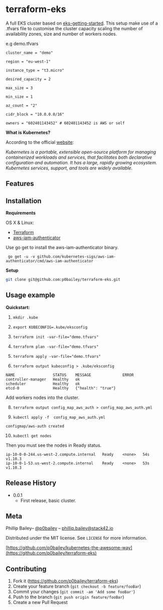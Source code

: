 # terraform-eks


A full EKS cluster based on [eks-getting-started](https://www.terraform.io/docs/providers/aws/guides/eks-getting-started.html). This setup make use of a .tfvars file to customise the cluster capacity scaling the number of availability zones, size and number of workers nodes.


e.g demo.tfvars

```
cluster_name = "demo"

region = "eu-west-1"

instance_type = "t3.micro"

desired_capacity = 2

max_size = 3

min_size = 1

az_count = "2"

cidr_block = "10.0.0.0/16"

owners = "602401143452" # 602401143452 is AWS or self

```  

**What is Kubernetes?**

According to the official [website](https://kubernetes.io/docs/concepts/overview/what-is-kubernetes/):

_Kubernetes is a portable, extensible open-source platform for managing containerized workloads and services, that facilitates both declarative configuration and automation. It has a large, rapidly growing ecosystem. Kubernetes services, support, and tools are widely available._


## Features



## Installation

**Requirements**

OS X & Linux:

- [Terraform](https://www.terraform.io/)
- [aws-iam-authenticator](https://github.com/kubernetes-sigs/aws-iam-authenticator)

Use go get to install the aws-iam-authenticator binary.

` go get -u -v github.com/kubernetes-sigs/aws-iam-authenticator/cmd/aws-iam-authenticator`

**Setup**

```sh
git clone git@github.com:p0bailey/terraform-eks.git
```


## Usage example

**Quickstart:**

1) `mkdir .kube`

2) `export KUBECONFIG=.kube/eksconfig`

3) `terraform init -var-file="demo.tfvars"`

4) `terraform plan -var-file="demo.tfvars"`

5) `terraform apply -var-file="demo.tfvars"`

6) `terraform output kubeconfig > .kube/eksconfig`


```
NAME                 STATUS    MESSAGE              ERROR
controller-manager   Healthy   ok
scheduler            Healthy   ok
etcd-0               Healthy   {"health": "true"}
```

Add workers nodes into the cluster.

8) `terraform output config_map_aws_auth > config_map_aws_auth.yml`

9) `kubectl apply -f  config_map_aws_auth.yml`

```
configmap/aws-auth created
```

10) `kubectl get nodes`

Then you must see the nodes in Ready status.

```
ip-10-0-0-244.us-west-2.compute.internal   Ready    <none>   54s   v1.10.3
ip-10-0-1-53.us-west-2.compute.internal    Ready    <none>   53s   v1.10.3
```



## Release History

* 0.0.1
    * First release, basic cluster.

## Meta

Phillip Bailey– [@p0bailey](https://twitter.com/@p0bailey) – phillip.bailey@stack42.io

Distributed under the MIT license. See ``LICENSE`` for more information.

[https://github.com/p0bailey/kubernetes-the-awesome-way](https://github.com/p0bailey/terraform-eks)

## Contributing

1. Fork it (<https://github.com/p0bailey/terraform-eks>)
2. Create your feature branch (`git checkout -b feature/fooBar`)
3. Commit your changes (`git commit -am 'Add some fooBar'`)
4. Push to the branch (`git push origin feature/fooBar`)
5. Create a new Pull Request
